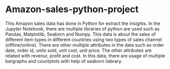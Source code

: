 # Amazon-sales-python-project
This Amazon sales data has done in Python for extract the insights.
In the Jupyter Notebook, there are multiple libraries of python are used such as Pandas, Matplotlib, Seaborn and Numpy.
This data is about the sales of different item types in different countries using two types of sales channel (offline/online).
There are other multiple attributes in the data such as order date, order id, units sold, unit cost, unit price.
The other attributes are related with revenur, profit and cost.
In this data, there are usage of multiple bargraphs and countplots with help of seaborn liabrary.
